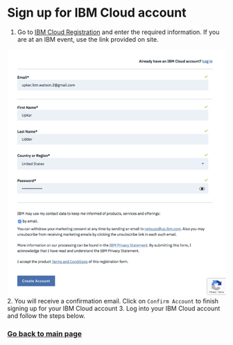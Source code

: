 # Sign up for IBM Cloud account

1. Go to [IBM Cloud Registration](https://console.bluemix.net/registration/) and enter the required information. If you are at an IBM event, use the link provided on site.

![IBM Sign up](assets/ibm-signup.jpg)
2. You will receive a confirmation email. Click on `Confirm Account` to finish signing up for your IBM Cloud account
3. Log into your IBM Cloud account and follow the steps below.

### [Go back to main page](README.md)

